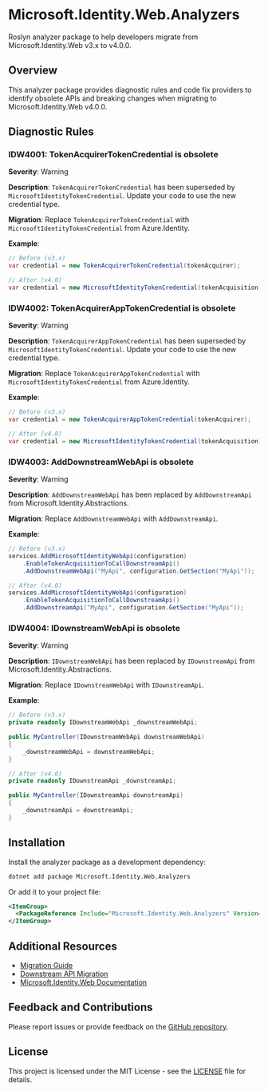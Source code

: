 # Microsoft.Identity.Web.Analyzers

Roslyn analyzer package to help developers migrate from Microsoft.Identity.Web v3.x to v4.0.0.

## Overview

This analyzer package provides diagnostic rules and code fix providers to identify obsolete APIs and breaking changes when migrating to Microsoft.Identity.Web v4.0.0.

## Diagnostic Rules

### IDW4001: TokenAcquirerTokenCredential is obsolete

**Severity**: Warning

**Description**: `TokenAcquirerTokenCredential` has been superseded by `MicrosoftIdentityTokenCredential`. Update your code to use the new credential type.

**Migration**: Replace `TokenAcquirerTokenCredential` with `MicrosoftIdentityTokenCredential` from Azure.Identity.

**Example**:
```csharp
// Before (v3.x)
var credential = new TokenAcquirerTokenCredential(tokenAcquirer);

// After (v4.0)
var credential = new MicrosoftIdentityTokenCredential(tokenAcquisition);
```

### IDW4002: TokenAcquirerAppTokenCredential is obsolete

**Severity**: Warning

**Description**: `TokenAcquirerAppTokenCredential` has been superseded by `MicrosoftIdentityTokenCredential`. Update your code to use the new credential type.

**Migration**: Replace `TokenAcquirerAppTokenCredential` with `MicrosoftIdentityTokenCredential` from Azure.Identity.

**Example**:
```csharp
// Before (v3.x)
var credential = new TokenAcquirerAppTokenCredential(tokenAcquirer);

// After (v4.0)
var credential = new MicrosoftIdentityTokenCredential(tokenAcquisition);
```

### IDW4003: AddDownstreamWebApi is obsolete

**Severity**: Warning

**Description**: `AddDownstreamWebApi` has been replaced by `AddDownstreamApi` from Microsoft.Identity.Abstractions.

**Migration**: Replace `AddDownstreamWebApi` with `AddDownstreamApi`.

**Example**:
```csharp
// Before (v3.x)
services.AddMicrosoftIdentityWebApi(configuration)
    .EnableTokenAcquisitionToCallDownstreamApi()
    .AddDownstreamWebApi("MyApi", configuration.GetSection("MyApi"));

// After (v4.0)
services.AddMicrosoftIdentityWebApi(configuration)
    .EnableTokenAcquisitionToCallDownstreamApi()
    .AddDownstreamApi("MyApi", configuration.GetSection("MyApi"));
```

### IDW4004: IDownstreamWebApi is obsolete

**Severity**: Warning

**Description**: `IDownstreamWebApi` has been replaced by `IDownstreamApi` from Microsoft.Identity.Abstractions.

**Migration**: Replace `IDownstreamWebApi` with `IDownstreamApi`.

**Example**:
```csharp
// Before (v3.x)
private readonly IDownstreamWebApi _downstreamWebApi;

public MyController(IDownstreamWebApi downstreamWebApi)
{
    _downstreamWebApi = downstreamWebApi;
}

// After (v4.0)
private readonly IDownstreamApi _downstreamApi;

public MyController(IDownstreamApi downstreamApi)
{
    _downstreamApi = downstreamApi;
}
```

## Installation

Install the analyzer package as a development dependency:

```bash
dotnet add package Microsoft.Identity.Web.Analyzers
```

Or add it to your project file:

```xml
<ItemGroup>
  <PackageReference Include="Microsoft.Identity.Web.Analyzers" Version="3.14.1" PrivateAssets="all" />
</ItemGroup>
```

## Additional Resources

- [Migration Guide](https://aka.ms/id-web-v4-migration)
- [Downstream API Migration](https://aka.ms/id-web-downstream-api-v2)
- [Microsoft.Identity.Web Documentation](https://aka.ms/ms-id-web)

## Feedback and Contributions

Please report issues or provide feedback on the [GitHub repository](https://github.com/AzureAD/microsoft-identity-web/issues).

## License

This project is licensed under the MIT License - see the [LICENSE](../../LICENSE) file for details.
